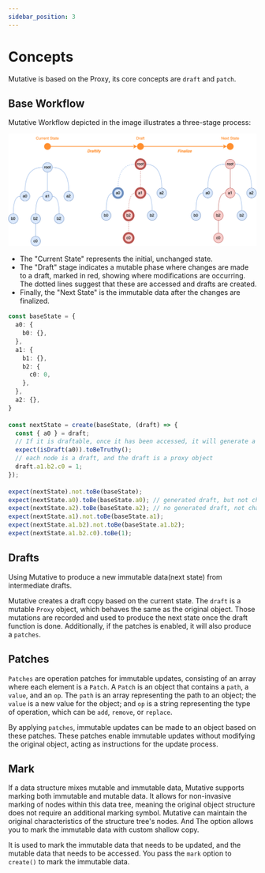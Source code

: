 ```yaml
---
sidebar_position: 3
---
```


# Concepts

Mutative is based on the Proxy, its core concepts are `draft` and `patch`.

## Base Workflow

Mutative Workflow depicted in the image illustrates a three-stage process:

![mutative workflow](img/mutative-workflow.png)

- The "Current State" represents the initial, unchanged state. 
- The "Draft" stage indicates a mutable phase where changes are made to a draft, marked in red, showing where modifications are occurring. The dotted lines suggest that these are accessed and drafts are created. 
- Finally, the "Next State" is the immutable data after the changes are finalized.

```ts
const baseState = {
  a0: {
    b0: {},
  },
  a1: {
    b1: {},
    b2: {
      c0: 0,
    },
  },
  a2: {},
}

const nextState = create(baseState, (draft) => {
  const { a0 } = draft;
  // If it is draftable, once it has been accessed, it will generate a corresponding draft.
  expect(isDraft(a0)).toBeTruthy();
  // each node is a draft, and the draft is a proxy object
  draft.a1.b2.c0 = 1;
});

expect(nextState).not.toBe(baseState);
expect(nextState.a0).toBe(baseState.a0); // generated draft, but not changed
expect(nextState.a2).toBe(baseState.a2); // no generated draft, not changed
expect(nextState.a1).not.toBe(baseState.a1);
expect(nextState.a1.b2).not.toBe(baseState.a1.b2);
expect(nextState.a1.b2.c0).toBe(1);
```

## Drafts

Using Mutative to produce a new immutable data(next state) from intermediate drafts. 

Mutative creates a draft copy based on the current state. The `draft` is a mutable `Proxy` object, which behaves the same as the original object. Those mutations are recorded and used to produce the next state once the draft function is done. Additionally, if the patches is enabled, it will also produce a `patches`.

## Patches

`Patches` are operation patches for immutable updates, consisting of an array where each element is a `Patch`. A `Patch` is an object that contains a `path`, a `value`, and an `op`. The `path` is an array representing the path to an object; the `value` is a new value for the object; and `op` is a string representing the type of operation, which can be `add`, `remove`, or `replace`.

By applying `patches`, immutable updates can be made to an object based on these patches. These patches enable immutable updates without modifying the original object, acting as instructions for the update process.

## Mark

If a data structure mixes mutable and immutable data, Mutative supports marking both immutable and mutable data. It allows for non-invasive marking of nodes within this data tree, meaning the original object structure does not require an additional marking symbol. Mutative can maintain the original characteristics of the structure tree's nodes. And The option allows you to mark the immutable data with custom shallow copy.

It is used to mark the immutable data that needs to be updated, and the mutable data that needs to be accessed. You pass the `mark` option to `create()` to mark the immutable data.

